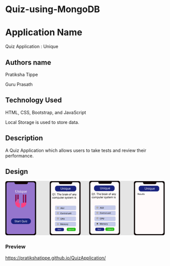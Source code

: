 # Quiz-using-MongoDB

# Application Name

 Quiz Application : Unique

## Authors name
 Pratiksha Tippe

 Guru Prasath

## Technology Used
 HTML,
 CSS,
 Bootstrap, and 
 JavaScript

 Local Storage is used to store data.
 
## Description 
 A Quiz Application which allows users to take tests and review their performance.

## Design

![sceenshot](Quiz.png)

### Preview
https://pratikshatippe.github.io/QuizApplication/



